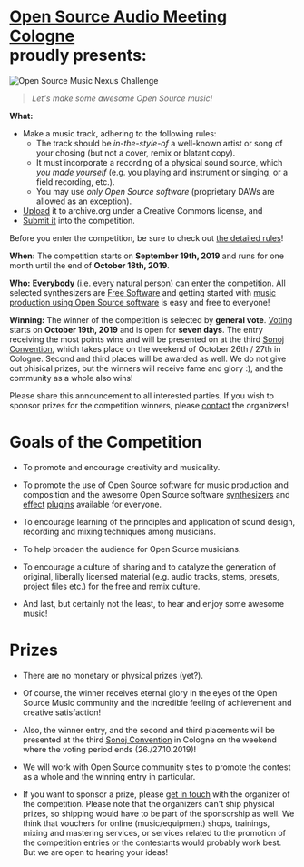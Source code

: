 <!--
.. title: The Challenge
.. slug: index
.. date: 2019-09-16 21:13:45 UTC+02:00
.. tags:
.. category:
.. link:
.. description:
.. type: text
.. author: Christopher Arndt
-->


# [Open Source Audio Meeting Cologne](https://osamc.de/) <br />proudly presents:

<!-- The **Open Source Music Nexus Challenge**! -->
![Open Source Music Nexus Challenge](/img/nexus-challenge-banner-880.jpg)

> *Let's make some awesome Open Source music!*

**What:**

* Make a music track, adhering to the following rules:
    * The track should be *in-the-style-of* a well-known artist or song of your chosing
      (but not a cover, remix or blatant copy).
    * It must incorporate a recording of a physical sound source, which *you made yourself*
      (e.g. you playing and instrument or singing, or a field recording, etc.).
    * You may use *only Open Source software* (proprietary DAWs are allowed as an exception).
* [Upload](https://archive.org/create/) it to archive.org under a Creative Commons license, and
* [Submit it](/submit/) into the competition.

Before you enter the competition, be sure to check out [the detailed rules](/rules/)!

**When:** The competition starts on **September 19th, 2019** and runs for one month until the end
of **October 18th, 2019**.

**Who:** **Everybody** (i.e. every natural person) can enter the competition. All selected
synthesizers are [Free Software](https://www.gnu.org/philosophy/free-sw.html) and getting started
with [music production using Open Source software](https://libremusicproduction.com/) is easy and
free to everyone!

**Winning:** The winner of the competition is selected by **general vote**. [Voting](/vote/) starts
on **October 19th, 2019** and is open for **seven days**. The entry receiving the most points wins
and will be presented on at the third [Sonoj Convention](https://sonoj.org/), which takes place on
the weekend of October 26th / 27th in Cologne. Second and third places will be awarded as well. We
do not give out phisical prizes, but the winners will receive fame and glory :), and the community
as a whole also wins!

Please share this announcement to all interested parties. If you wish to sponsor prizes for the
competition winners, please [contact](mailto:challenge@osamc.de) the organizers!


# Goals of the Competition

* To promote and encourage creativity and musicality.

* To promote the use of Open Source software for music production and composition and the awesome
Open Source software [synthesizers](http://linuxsynths.com/) and
[effect](https://wiki.thingsandstuff.org/Audio#Effects)
[plugins](http://linux-sound.org/linux-vst-plugins.html) available for everyone.

* To encourage learning of the principles and application of sound design, recording and mixing
  techniques among musicians.

* To help broaden the audience for Open Source musicians.

* To encourage a culture of sharing and to catalyze the generation of original, liberally licensed
  material (e.g. audio tracks, stems, presets, project files etc.) for the free and remix culture.

* And last, but certainly not the least, to hear and enjoy some awesome music!


# Prizes

* There are no monetary or physical prizes (yet?).

* Of course, the winner receives eternal glory in the eyes of the Open Source Music community
  and the incredible feeling of achievement and creative satisfaction!

* Also, the winner entry, and the second and third placements will be presented at the third
  [Sonoj Convention](https://sonoj.org/) in Cologne on the weekend where the voting period ends
  (26./27.10.2019)!

* We will work with Open Source community sites to promote the contest as a whole and the winning
  entry in particular.

* If you want to sponsor a prize, please [get in touch](mailto:fmchallenge@osamc.de) with the
  organizer of the competition. Please note that the organizers can't ship physical prizes, so
  shipping would have to be part of the sponsorship as well. We think that vouchers for online
  (music/equipment) shops, trainings, mixing and mastering services, or services related to the
  promotion of the competition entries or the contestants would probably work best. But we are open
  to hearing your ideas!
